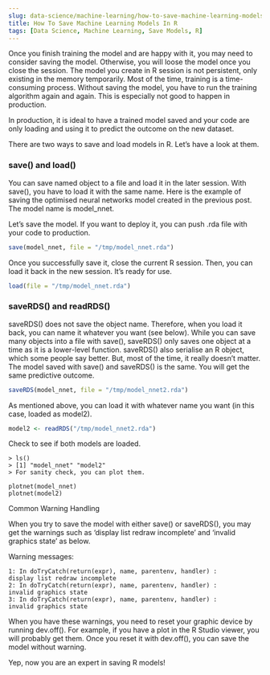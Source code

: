 ```yaml
---
slug: data-science/machine-learning/how-to-save-machine-learning-models-in-r
title: How To Save Machine Learning Models In R
tags: [Data Science, Machine Learning, Save Models, R]
---
```


Once you finish training the model and are happy with it, you may need to consider saving the model. <!--truncate-->Otherwise, you will loose the model once you close the session. The model you create in R session is not persistent, only existing in the memory temporarily. Most of the time, training is a time-consuming process. Without saving the model, you have to run the training algorithm again and again. This is especially not good to happen in production.

In production, it is ideal to have a trained model saved and your code are only loading and using it to predict the outcome on the new dataset.

There are two ways to save and load models in R. Let’s have a look at them.

### save() and load()

You can save named object to a file and load it in the later session. With save(), you have to load it with the same name. Here is the example of saving the optimised neural networks model created in the previous post. The model name is model_nnet.

Let’s save the model. If you want to deploy it, you can push .rda file with your code to production.

```R
save(model_nnet, file = "/tmp/model_nnet.rda")
```

Once you successfully save it, close the current R session. Then, you can load it back in the new session. It’s ready for use.

```R
load(file = "/tmp/model_nnet.rda")
```

### saveRDS() and readRDS()

saveRDS() does not save the object name. Therefore, when you load it back, you can name it whatever you want (see below). While you can save many objects into a file with save(), saveRDS() only saves one object at a time as it is a lower-level function. saveRDS() also serialise an R object, which some people say better. But, most of the time, it really doesn’t matter. The model saved with save() and saveRDS() is the same. You will get the same predictive outcome.

```R
saveRDS(model_nnet, file = "/tmp/model_nnet2.rda")
```

As mentioned above, you can load it with whatever name you want (in this case, loaded as model2).

```R
model2 <- readRDS("/tmp/model_nnet2.rda")
```

Check to see if both models are loaded.

```
> ls()
> [1] "model_nnet" "model2"
> For sanity check, you can plot them.

plotnet(model_nnet)
plotnet(model2)
```

Common Warning Handling

When you try to save the model with either save() or saveRDS(), you may get the warnings such as ‘display list redraw incomplete’ and ‘invalid graphics state’ as below.

Warning messages:

```
1: In doTryCatch(return(expr), name, parentenv, handler) :
display list redraw incomplete
2: In doTryCatch(return(expr), name, parentenv, handler) :
invalid graphics state
3: In doTryCatch(return(expr), name, parentenv, handler) :
invalid graphics state
```

When you have these warnings, you need to reset your graphic device by running dev.off(). For example, if you have a plot in the R Studio viewer, you will probably get them. Once you reset it with dev.off(), you can save the model without warning.

Yep, now you are an expert in saving R models!
